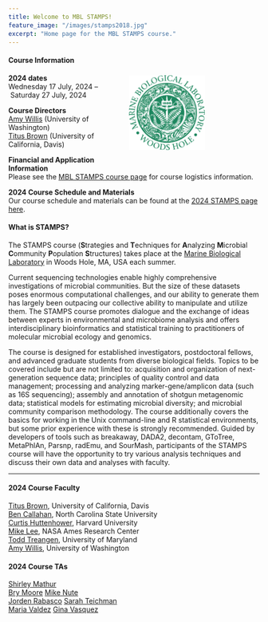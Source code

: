 ```yaml
---
title: Welcome to MBL STAMPS!
feature_image: "/images/stamps2018.jpg"
excerpt: "Home page for the MBL STAMPS course."
---
```


<a href="https://www.mbl.edu/"><img src="/images/MBL-logo.jpg" style="float: right; height: 150px; padding-right: 90px; padding-top: 25px; margin: 20px"></a>

#### Course Information  
**2024 dates**  
Wednesday 17 July, 2024 – Saturday 27 July, 2024

**Course Directors**  
[Amy Willis](https://statdivlab.github.io/) (University of Washington)  
[Titus Brown](https://www.vetmed.ucdavis.edu/faculty/c-titus-brown) (University of California, Davis)  

**Financial and Application Information**  
Please see the [MBL STAMPS course page](https://www.mbl.edu/education/courses/stamps/) for course logistics information. 

**2024 Course Schedule and Materials**  
Our course schedule and materials can be found at the [2024 STAMPS page here](https://github.com/mblstamps/stamps2024/wiki).


#### What is STAMPS?
The STAMPS course (**S**trategies and **T**echniques for **A**nalyzing **M**icrobial **C**ommunity **P**opulation **S**tructures) takes place at the [Marine Biological Laboratory](https://www.mbl.edu/) in Woods Hole, MA, USA each summer.  

Current sequencing technologies enable highly comprehensive investigations of microbial communities. But the size of these datasets poses enormous computational challenges, and our ability to generate them has largely been outpacing our collective ability to manipulate and utilize them. The STAMPS course promotes dialogue and the exchange of ideas between experts in environmental and microbiome analysis and offers interdisciplinary bioinformatics and statistical training to practitioners of molecular microbial ecology and genomics.  

The course is designed for established investigators, postdoctoral fellows, and advanced graduate students from diverse biological fields. Topics to be covered include but are not limited to: acquisition and organization of next-generation sequence data; principles of quality control and data management; processing and analyzing marker-gene/amplicon data (such as 16S sequencing); assembly and annotation of shotgun metagenomic data; statistical models for estimating microbial diversity; and microbial community comparison methodology. The course additionally covers the basics for working in the Unix command-line and R statistical environments, but some prior experience with these is strongly recommended. Guided by developers of tools such as breakaway, DADA2, decontam, GToTree, MetaPhlAn, Parsnp, radEmu, and SourMash, participants of the STAMPS course will have the opportunity to try various analysis techniques and discuss their own data and analyses with faculty.

---

#### 2024 Course Faculty

[Titus Brown](https://www.vetmed.ucdavis.edu/faculty/c-titus-brown), University of California, Davis  
[Ben Callahan](https://callahanlab.cvm.ncsu.edu/), North Carolina State University  
[Curtis Huttenhower](https://huttenhower.sph.harvard.edu/), Harvard University  
[Mike Lee](https://astrobiomike.github.io/research/), NASA Ames Research Center  
[Todd Treangen](https://csweb.rice.edu/todd-treangen), University of Maryland  
[Amy Willis](https://statdivlab.github.io), University of Washington  

#### 2024 Course TAs

[Shirley Mathur](https://www.linkedin.com/in/shirley-mathur-a1870a183/)  
[Bry Moore](https://www.linkedin.com/in/bryshal-moore-b3712a20b/)
[Mike Nute](https://github.com/MGNute)  
[Jorden Rabasco](https://www.linkedin.com/in/jorden-rabasco-4a82bbab/)
[Sarah Teichman](https://github.com/svteichman)  
[Maria Valdez](https://www.biostat.washington.edu/people/maria-valdez-cabrera)
[Gina Vasquez](https://www.linkedin.com/in/gina-vazquez/)